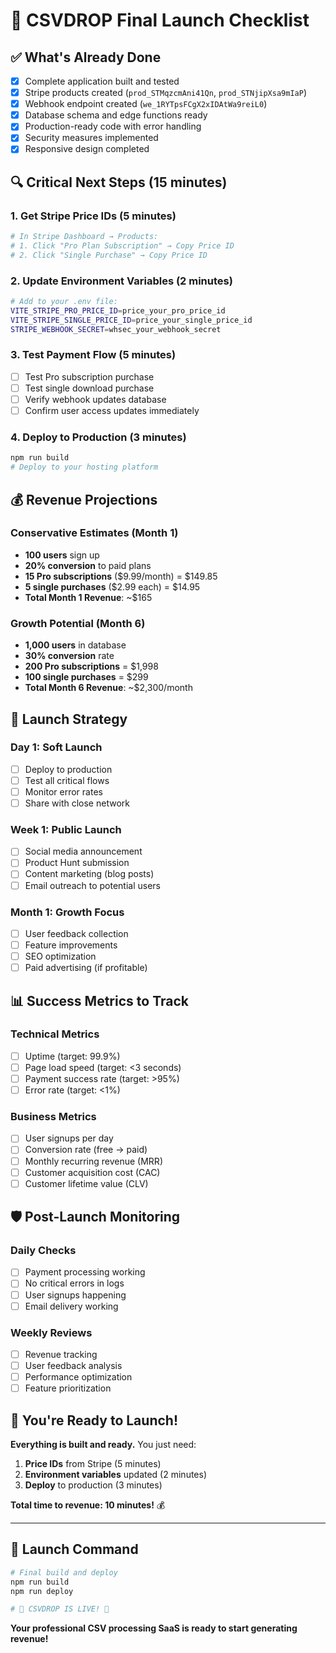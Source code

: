 # 🚀 CSVDROP Final Launch Checklist

## ✅ What's Already Done
- [x] Complete application built and tested
- [x] Stripe products created (`prod_STMqzcmAni41Qn`, `prod_STNjipXsa9mIaP`)
- [x] Webhook endpoint created (`we_1RYTpsFCgX2xIDAtWa9reiL0`)
- [x] Database schema and edge functions ready
- [x] Production-ready code with error handling
- [x] Security measures implemented
- [x] Responsive design completed

## 🔍 Critical Next Steps (15 minutes)

### 1. Get Stripe Price IDs (5 minutes)
```bash
# In Stripe Dashboard → Products:
# 1. Click "Pro Plan Subscription" → Copy Price ID
# 2. Click "Single Purchase" → Copy Price ID
```

### 2. Update Environment Variables (2 minutes)
```bash
# Add to your .env file:
VITE_STRIPE_PRO_PRICE_ID=price_your_pro_price_id
VITE_STRIPE_SINGLE_PRICE_ID=price_your_single_price_id
STRIPE_WEBHOOK_SECRET=whsec_your_webhook_secret
```

### 3. Test Payment Flow (5 minutes)
- [ ] Test Pro subscription purchase
- [ ] Test single download purchase
- [ ] Verify webhook updates database
- [ ] Confirm user access updates immediately

### 4. Deploy to Production (3 minutes)
```bash
npm run build
# Deploy to your hosting platform
```

## 💰 Revenue Projections

### Conservative Estimates (Month 1)
- **100 users** sign up
- **20% conversion** to paid plans
- **15 Pro subscriptions** ($9.99/month) = $149.85
- **5 single purchases** ($2.99 each) = $14.95
- **Total Month 1 Revenue**: ~$165

### Growth Potential (Month 6)
- **1,000 users** in database
- **30% conversion** rate
- **200 Pro subscriptions** = $1,998
- **100 single purchases** = $299
- **Total Month 6 Revenue**: ~$2,300/month

## 🎯 Launch Strategy

### Day 1: Soft Launch
- [ ] Deploy to production
- [ ] Test all critical flows
- [ ] Monitor error rates
- [ ] Share with close network

### Week 1: Public Launch
- [ ] Social media announcement
- [ ] Product Hunt submission
- [ ] Content marketing (blog posts)
- [ ] Email outreach to potential users

### Month 1: Growth Focus
- [ ] User feedback collection
- [ ] Feature improvements
- [ ] SEO optimization
- [ ] Paid advertising (if profitable)

## 📊 Success Metrics to Track

### Technical Metrics
- [ ] Uptime (target: 99.9%)
- [ ] Page load speed (target: <3 seconds)
- [ ] Payment success rate (target: >95%)
- [ ] Error rate (target: <1%)

### Business Metrics
- [ ] User signups per day
- [ ] Conversion rate (free → paid)
- [ ] Monthly recurring revenue (MRR)
- [ ] Customer acquisition cost (CAC)
- [ ] Customer lifetime value (CLV)

## 🛡️ Post-Launch Monitoring

### Daily Checks
- [ ] Payment processing working
- [ ] No critical errors in logs
- [ ] User signups happening
- [ ] Email delivery working

### Weekly Reviews
- [ ] Revenue tracking
- [ ] User feedback analysis
- [ ] Performance optimization
- [ ] Feature prioritization

## 🎉 You're Ready to Launch!

**Everything is built and ready.** You just need:
1. **Price IDs** from Stripe (5 minutes)
2. **Environment variables** updated (2 minutes)
3. **Deploy** to production (3 minutes)

**Total time to revenue: 10 minutes!** 💰

---

## 🚀 Launch Command

```bash
# Final build and deploy
npm run build
npm run deploy

# 🎊 CSVDROP IS LIVE! 🎊
```

**Your professional CSV processing SaaS is ready to start generating revenue!**